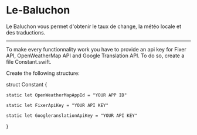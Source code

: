 # Le-Baluchon
Le Baluchon vous permet d'obtenir le taux de change, la météo locale et des traductions.

------------------------------------------------------------------------------------

To make every functionnality work you have to provide an api key for Fixer API, OpenWeatherMap API and Google Translation API. To do so, create a file Constant.swift.

Create the following structure:

struct Constant {
    
    static let OpenWeatherMapAppId = "YOUR APP ID"
    
    static let FixerApiKey = "YOUR API KEY"
    
    static let GoogleranslationApiKey = "YOUR API KEY"
}
